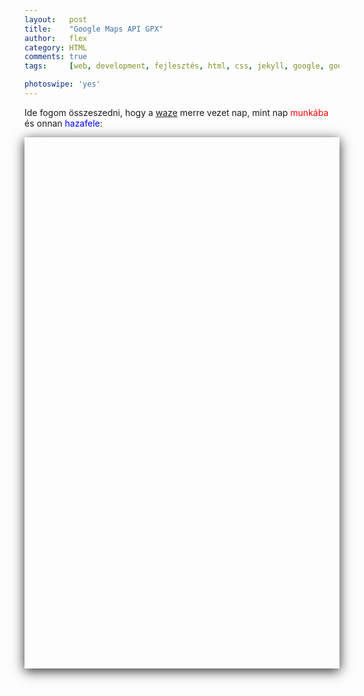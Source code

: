 ```yaml
---
layout:   post
title:    "Google Maps API GPX"
author:   flex
category: HTML
comments: true
tags:     [web, development, fejlesztés, html, css, jekyll, google, google map, map, api, hun]

photoswipe: 'yes'
---
```


Ide fogom összeszedni, hogy a [waze](https://www.waze.com/) merre vezet nap, mint nap <span style="color: red;">munkába</span> és onnan <span style="color: blue;">hazafele</span>:

<script type='text/javascript' src='https://maps.googleapis.com/maps/api/js?key=AIzaSyAubcKvynd2lNrvNQHlTt6b7Q8OBxDzNOg'></script>

<div id="map-wrap" class="overridemaxwidthboth" style="-webkit-box-shadow: 0px 4px 18px rgba(0,0,0,0.84); -moz-box-shadow: 0px 4px 18px rgba(0,0,0,0.84); box-shadow: 0px 4px 18px rgba(0,0,0,0.84); margin-bottom: .5em;">
	<div id="map" style="width:auto; height:850px;"></div>
</div>

<script type="text/javascript"
    src="https://ajax.googleapis.com/ajax/libs/jquery/1.6.1/jquery.min.js">
</script>

<script type="text/javascript"
    src="js/loadgpx.js">
</script>

<!-- https://github.com/peplin/gpxviewer -->

<script type="text/javascript">

	function loadGPXFileIntoGoogleMap( map, filename, color, opacity ) {
	$.ajax( { url: filename, dataType: "xml", success: function( data ) {
		var parser = new GPXParser( data, map );	// 
		parser.setTrackColour( color );     		// Set the track line colour
		parser.setTrackWidth( 5 );          		// Set the track line width
		parser.setTrackOpacity( opacity );			// Set the track line opacity
		parser.setMinTrackPointDelta( 0.001 );		// Set the minimum distance between track points
		parser.centerAndZoom( data );				// 
		parser.addTrackpointsToMap();         		// Add the trackpoints
		parser.addRoutepointsToMap();         		// Add the routepoints
		parser.addWaypointsToMap();           		// Add the waypoints
		} } );
	}

	$( document ).ready( function() {
		var infowindow = new google.maps.InfoWindow();

		var map = new google.maps.Map( document.getElementById( 'map' ), {
			zoom     : 3.5,
			center   : new google.maps.LatLng( 50, -33 ),
			mapTypeId: google.maps.MapTypeId.ROADMAP
		} );
		
	    loadGPXFileIntoGoogleMap( map, "gpx/MOM2HOME20181015.gpx", "#0000ff", .4 ); // blue 1

	    loadGPXFileIntoGoogleMap( map, "gpx/MOM2HOME20181017.gpx", "#0000ff", .4 ); // blue 2
	    
	    loadGPXFileIntoGoogleMap( map, "gpx/HOME2MOM20181018.gpx", "#ff0000", .4 ); // red 3
   	    loadGPXFileIntoGoogleMap( map, "gpx/MOM2HOME20181018.gpx", "#0000ff", .4 ); // blue 
	    
	    loadGPXFileIntoGoogleMap( map, "gpx/HOME2MOM20181019.gpx", "#ff0000", .4 ); // red 4
	    loadGPXFileIntoGoogleMap( map, "gpx/MOM2HOME20181019.gpx", "#0000ff", .4 ); // blue 
	   
	    loadGPXFileIntoGoogleMap( map, "gpx/MOM2HOME20181026.gpx", "#0000ff", .4 ); // blue 5

   	    loadGPXFileIntoGoogleMap( map, "gpx/HOME2MOM20181031.gpx", "#ff0000", .4 ); // red 6

   	    loadGPXFileIntoGoogleMap( map, "gpx/MOM2HOME20181031.gpx", "#0000ff", .4 ); // blue 7

   	    loadGPXFileIntoGoogleMap( map, "gpx/MOM2HOME20181105.gpx", "#0000ff", .4 ); // blue 8

//   	    loadGPXFileIntoGoogleMap( map, "gpx/MOM2HOME20181106.gpx", "#0000ff", .4 ); // blue 9

   	    loadGPXFileIntoGoogleMap( map, "gpx/HOME2MOM20181109.gpx", "#ff0000", .4 ); // red 10
   	    loadGPXFileIntoGoogleMap( map, "gpx/MOM2HOME20181109.gpx", "#0000ff", .4 );

   	    loadGPXFileIntoGoogleMap( map, "gpx/HOME2MOM20181111.gpx", "#ff0000", .4 ); // red 11
   	    loadGPXFileIntoGoogleMap( map, "gpx/MOM2HOME20181111.gpx", "#0000ff", .4 );

   	    loadGPXFileIntoGoogleMap( map, "gpx/HOME2MOM20181112.gpx", "#ff0000", .4 ); // red 12
   	    loadGPXFileIntoGoogleMap( map, "gpx/MOM2HOME20181112.gpx", "#0000ff", .4 );

	    //loadGPXFileIntoGoogleMap( map, "gpx/kornati.gpx" );
	} );

</script>